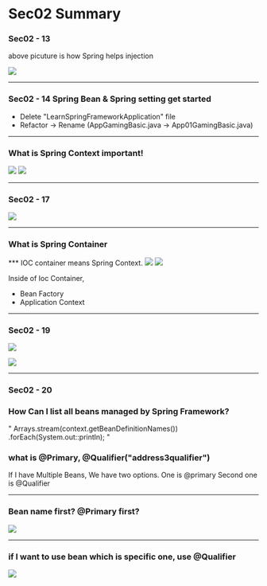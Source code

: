 <h1>Sec02 Summary</h1>
<h3>Sec02 - 13 </h3>
<p>
	above picuture is how Spring helps injection
</p>
<img src="/uploads/couplingBySpring.png"/>




<hr/>
<h3>Sec02 - 14 Spring Bean & Spring setting get started </h3>
<ul>
	<li>Delete "LearnSpringFrameworkApplication" file</li>
	<li>Refactor -> Rename (AppGamingBasic.java -> App01GamingBasic.java)</li>
</ul>






<hr/>
<h3>What is Spring Context important!</h3>
<img src="/uploads/springcontext.png"/>
<img src="/uploads/springcontext2.png"/>






<hr/>

<h3>Sec02 - 17 </h3>
<img src="/uploads/futherQuestion.png"/>

<hr/>
<h3> What is Spring Container </h3>
<p>
*** IOC container means Spring Context.
<img src="/uploads/iocAndSpringContext.png"/>

<img src="/uploads/ioccontainer.png"/>

Inside of Ioc Container, 
- Bean Factory
- Application Context
</p>







<hr/>

<h3>Sec02 - 19  </h3>
<img src="/uploads/vsBeans.png"/>

<p>
	<img src="/uploads/vsBeansCode.png"/>
		
</p>

<hr/>
<h3>Sec02 - 20</h3>
<h3>How Can I list all beans managed by Spring Framework?</h3>
<p>
	"
		Arrays.stream(context.getBeanDefinitionNames())
			.forEach(System.out::println);
	"
</p>


<h3>what is @Primary, @Qualifier("address3qualifier")</h3>
<p>
	If I have Multiple Beans, We have two options.
	One is @primary
	Second one is @Qualifier
</p>



<hr/>
<h3>Bean name first? @Primary first?</h3>
<p>
	<img src="/uploads/primaryCode.png"/>
</p>


<hr/>
<h3>if I want to use bean which is specific one, use @Qualifier</h3>
<p>
	<img src="/uploads/@qualifier.png"/>
</p>
